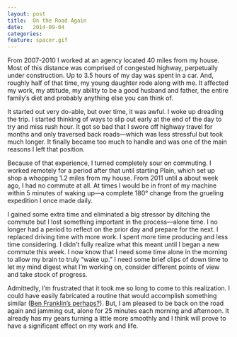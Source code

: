 ```yaml
---
layout: post
title:  On the Road Again
date:   2014-09-04
categories:
feature: spacer.gif
---
```

From 2007-2010 I worked at an agency located 40 miles from my house. Most of this distance was comprised of congested highway, perpetually under construction. Up to 3.5 hours of my day was spent in a car. And, roughly half of that time, my young daughter rode along with me. It affected my work, my attitude, my ability to be a good husband and father, the entire family’s diet and probably anything else you can think of. 

It started out very do-able, but over time, it was awful. I woke up dreading the trip. I started thinking of ways to slip out early at the end of the day to try and miss rush hour. It got so bad that I swore off highway travel for months and only traversed back roads—which was less stressful but took much longer. It finally became too much to handle and was one of the main reasons I left that position.

Because of that experience, I turned completely sour on commuting. I worked remotely for a period after that until starting Plain, which set up shop a whopping 1.2 miles from my house. From 2011 until a about week ago, I had no commute at all. At times I would be in front of my machine within 5 minutes of waking up—a complete 180° change from the grueling expedition I once made daily. 

I gained some extra time and eliminated a big stressor by ditching the commute but I lost something important in the process—alone time. I no longer had a period to reflect on the prior day and prepare for the next. I replaced driving time with more work. I spent more time producing and less time considering. I didn’t fully realize what this meant until I began a new commute this week. I now know that I need some time alone in the morning to allow my brain to truly “wake up.” I need some brief clips of down time to let my mind digest what I’m working on, consider different points of view and take stock of progress. 

Admittedly, I’m frustrated that it took me so long to come to this realization. I could have easily fabricated a routine that would accomplish something similar ([Ben Franklin’s perhaps?](http://goodmenproject.com/wp-content/uploads/2013/12/Ben-Franklin-Schedule.jpg)). But, I am pleased to be back on the road again and jamming out, alone for 25 minutes each morning and afternoon. It already has my gears turning a little more smoothly and I think will prove to have a significant effect on my work and life. 